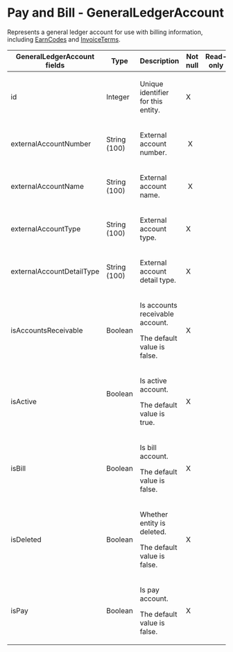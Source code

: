 # Pay and Bill - GeneralLedgerAccount

Represents a general ledger account for use with billing information, including [EarnCodes](https://bullhorn.github.io/rest-api-docs/entityref.html#pay-and-bill-earncode) and [InvoiceTerms](https://bullhorn.github.io/rest-api-docs/entityref.html#pay-and-bill-invoiceterm).

<table>
<colgroup>
<col width="20%" />
<col width="20%" />
<col width="20%" />
<col width="20%" />
<col width="20%" />
</colgroup>
<thead>
<tr class="header">
<th>GeneralLedgerAccount fields</th>
<th>Type</th>
<th>Description</th>
<th>Not null</th>
<th>Read-only</th>
</tr>
</thead>
<tbody>
<tr class="odd">
<td><p>id</p></td>
<td><p>Integer</p></td>
<td><p>Unique identifier for this entity.</p></td>
<td><p>X</p></td>
<td><p> </p></td>
</tr>
<tr class="even">
<td>externalAccountNumber</td>
<td><span>String (100)</span></td>
<td><p><span>External account number.</span></p></td>
<td> X</td>
<td> </td>
</tr>
<tr class="odd">
<td>externalAccountName</td>
<td><p><span>String (100)</span></p></td>
<td><p><span>External account n</span>ame.</p></td>
<td> X</td>
<td> </td>
</tr>
<tr class="even">
<td>externalAccountType</td>
<td><p><span>String (100)</span></p></td>
<td><p><span>External account </span> <span>type.</span></p></td>
<td>X</td>
<td> </td>
</tr>
<tr class="odd">
<td>externalAccountDetailType</td>
<td><p><span>String (100)</span></p></td>
<td><p><span>External account detail </span> <span>type.</span></p></td>
<td>X</td>
<td> </td>
</tr>
<tr class="even">
<td>isAccountsReceivable</td>
<td><p>Boolean</p></td>
<td><p>Is <span>accounts receivable </span>account.</p>
<p>The default value is false.</p></td>
<td>X</td>
<td> </td>
</tr>
<tr class="odd">
<td>isActive</td>
<td><p>Boolean</p>
<p> </p></td>
<td><p>Is active account.</p>
<p>The default value is true.</p></td>
<td>X</td>
<td> </td>
</tr>
<tr class="even">
<td>isBill</td>
<td><p>Boolean</p></td>
<td><p>Is bill account.</p>
<p><span>The default value is false.</span></p></td>
<td>X</td>
<td> </td>
</tr>
<tr class="odd">
<td>isDeleted</td>
<td><p>Boolean</p></td>
<td><p><span>Whether entity is deleted.</span></p>
<p><span> <span>The default value is false.</span> </span></p></td>
<td>X</td>
<td> </td>
</tr>
<tr class="even">
<td>isPay</td>
<td><p>Boolean</p></td>
<td><p>Is pay account.</p>
<p><span>The default value is false.</span></p></td>
<td>X</td>
<td> </td>
</tr>
</tbody>
</table>


